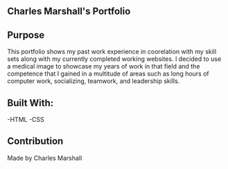 ## Charles Marshall's Portfolio

## Purpose
This portfolio shows my past work experience in coorelation with my skill sets along with my currently completed working websites.
I decided to use a medical image to showcase my years of work in that field and the competence that I gained in a multitude of areas such as long hours of computer work,
socializing, teamwork, and leadership skills.

## Built With:
-HTML
-CSS

## Contribution
Made by Charles Marshall
